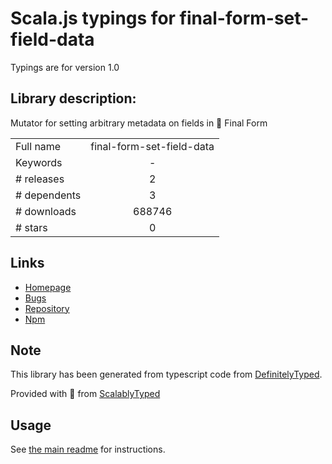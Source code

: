 
# Scala.js typings for final-form-set-field-data

Typings are for version 1.0

## Library description:
Mutator for setting arbitrary metadata on fields in 🏁 Final Form

|                    |                 |
| ------------------ | :-------------: |
| Full name          | final-form-set-field-data |
| Keywords           | - |
| # releases         | 2 |
| # dependents       | 3 |
| # downloads        | 688746 |
| # stars            | 0 |

## Links
- [Homepage](https://github.com/final-form/final-form-set-field-data#readme)
- [Bugs](https://github.com/final-form/final-form-set-field-data/issues)
- [Repository](https://github.com/final-form/final-form-set-field-data)
- [Npm](https://www.npmjs.com/package/final-form-set-field-data)
    


## Note
This library has been generated from typescript code from [DefinitelyTyped](https://definitelytyped.org).

Provided with :purple_heart: from [ScalablyTyped](https://github.com/oyvindberg/ScalablyTyped)

## Usage
See [the main readme](../../readme.md) for instructions.


